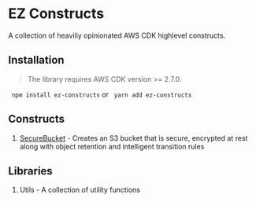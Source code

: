 # EZ Constructs 
A collection of heaviliy opinionated AWS CDK highlevel constructs.

## Installation
> The library requires AWS CDK version >= 2.7.0.

` npm install ez-constructs` or ` yarn add ez-constructs`

## Constructs
1. [SecureBucket](src/secure-bucket) - Creates an S3 bucket that is secure, encrypted at rest along with object retention and intelligent transition rules

## Libraries
1. Utils - A collection of utility functions